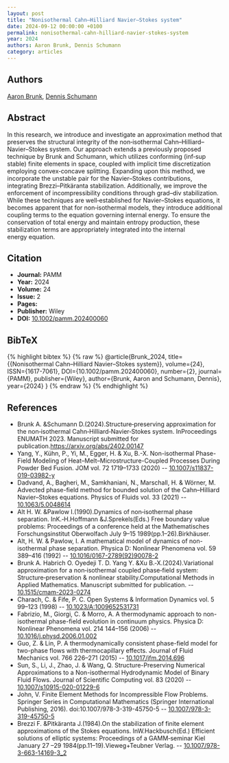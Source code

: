 ```yaml
---
layout: post
title: "Nonisothermal Cahn–Hilliard Navier–Stokes system"
date: 2024-09-12 00:00:00 +0100
permalink: nonisothermal-cahn-hilliard-navier-stokes-system
year: 2024
authors: Aaron Brunk, Dennis Schumann
category: articles
---
```

 
## Authors
[Aaron Brunk](authors/aaron_brunk), [Dennis Schumann](authors/dennis_schumann)
 
## Abstract
In this research, we introduce and investigate an approximation method that preserves the structural integrity of the non‐isothermal Cahn–Hilliard–Navier–Stokes system. Our approach extends a previously proposed technique by Brunk and Schumann, which utilizes conforming (inf‐sup stable) finite elements in space, coupled with implicit time discretization employing convex‐concave splitting. Expanding upon this method, we incorporate the unstable pair for the Navier–Stokes contributions, integrating Brezzi–Pitkäranta stabilization. Additionally, we improve the enforcement of incompressibility conditions through grad–div stabilization. While these techniques are well‐established for Navier–Stokes equations, it becomes apparent that for non‐isothermal models, they introduce additional coupling terms to the equation governing internal energy. To ensure the conservation of total energy and maintain entropy production, these stabilization terms are appropriately integrated into the internal energy equation.
 
## Citation
- **Journal:** PAMM
- **Year:** 2024
- **Volume:** 24
- **Issue:** 2
- **Pages:** 
- **Publisher:** Wiley
- **DOI:** [10.1002/pamm.202400060](https://doi.org/10.1002/pamm.202400060)
 
## BibTeX
{% highlight bibtex %}
{% raw %}
@article{Brunk_2024,
  title={{Nonisothermal Cahn–Hilliard Navier–Stokes system}},
  volume={24},
  ISSN={1617-7061},
  DOI={10.1002/pamm.202400060},
  number={2},
  journal={PAMM},
  publisher={Wiley},
  author={Brunk, Aaron and Schumann, Dennis},
  year={2024}
}
{% endraw %}
{% endhighlight %}
 
## References
- Brunk A. &Schumann D.(2024).Structure‐preserving approximation for the non‐isothermal Cahn‐Hilliard‐Navier‐Stokes system. InProceedings ENUMATH 2023. Manuscript submitted for publication.https://arxiv.org/abs/2402.00147
- Yang, Y., Kühn, P., Yi, M., Egger, H. & Xu, B.-X. Non-isothermal Phase-Field Modeling of Heat–Melt–Microstructure-Coupled Processes During Powder Bed Fusion. JOM vol. 72 1719–1733 (2020) -- [10.1007/s11837-019-03982-y](https://doi.org/10.1007/s11837-019-03982-y)
- Dadvand, A., Bagheri, M., Samkhaniani, N., Marschall, H. & Wörner, M. Advected phase-field method for bounded solution of the Cahn–Hilliard Navier–Stokes equations. Physics of Fluids vol. 33 (2021) -- [10.1063/5.0048614](https://doi.org/10.1063/5.0048614)
- Alt H. W. &Pawlow I.(1990).Dynamics of non‐isothermal phase separation. InK.‐H.Hoffmann &J.Sprekels(Eds.) Free boundary value problems: Proceedings of a conference held at the Mathematisches Forschungsinstitut Oberwolfach July 9–15 1989(pp.1–26).Birkhäuser.
- Alt, H. W. & Pawlow, I. A mathematical model of dynamics of non-isothermal phase separation. Physica D: Nonlinear Phenomena vol. 59 389–416 (1992) -- [10.1016/0167-2789(92)90078-2](https://doi.org/10.1016/0167-2789(92)90078-2)
- Brunk A. Habrich O. Oyedeji T. D. Yang Y. &Xu B.‐X.(2024).Variational approximation for a non‐isothermal coupled phase‐field system: Structure‐preservation & nonlinear stability.Computational Methods in Applied Mathematics. Manuscript submitted for publication. -- [10.1515/cmam-2023-0274](https://doi.org/10.1515/cmam-2023-0274)
- Charach, C. & Fife, P. C. Open Systems &amp; Information Dynamics vol. 5 99–123 (1998) -- [10.1023/A:1009652531731](https://doi.org/10.1023/A:1009652531731)
- Fabrizio, M., Giorgi, C. & Morro, A. A thermodynamic approach to non-isothermal phase-field evolution in continuum physics. Physica D: Nonlinear Phenomena vol. 214 144–156 (2006) -- [10.1016/j.physd.2006.01.002](https://doi.org/10.1016/j.physd.2006.01.002)
- Guo, Z. & Lin, P. A thermodynamically consistent phase-field model for two-phase flows with thermocapillary effects. Journal of Fluid Mechanics vol. 766 226–271 (2015) -- [10.1017/jfm.2014.696](https://doi.org/10.1017/jfm.2014.696)
- Sun, S., Li, J., Zhao, J. & Wang, Q. Structure-Preserving Numerical Approximations to a Non-isothermal Hydrodynamic Model of Binary Fluid Flows. Journal of Scientific Computing vol. 83 (2020) -- [10.1007/s10915-020-01229-6](https://doi.org/10.1007/s10915-020-01229-6)
- John, V. Finite Element Methods for Incompressible Flow Problems. Springer Series in Computational Mathematics (Springer International Publishing, 2016). doi:10.1007/978-3-319-45750-5 -- [10.1007/978-3-319-45750-5](https://doi.org/10.1007/978-3-319-45750-5)
- Brezzi F. &Pitkäranta J.(1984).On the stabilization of finite element approximations of the Stokes equations. InW.Hackbusch(Ed.) Efficient solutions of elliptic systems: Proceedings of a GAMM‐seminar Kiel January 27 –29 1984(pp.11–19).Vieweg+Teubner Verlag. -- [10.1007/978-3-663-14169-3_2](https://doi.org/10.1007/978-3-663-14169-3_2)

